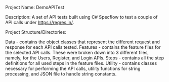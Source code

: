 Project Name: DemoAPITest

Description: A set of API tests built using C# Specflow to test a couple of API calls under https://reqres.in/.

Project Structure/Directories:

Data - contains the object classes that represent the different request and response for each API calls tested.
Features - contains the feature files for the selected API calls. These were broken down into 3 different files, namely, for the Users, Register, and Login APIs.
Steps - contains all the step definitions for all used steps in the feature files.
Utility - contains classes necessary for performing the API calls, utility functions for string processing, and JSON file to handle string constants.